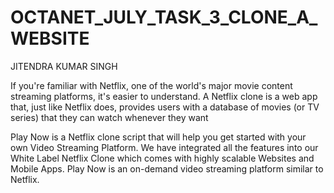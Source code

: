# OCTANET_JULY_TASK_3_CLONE_A_WEBSITE

JITENDRA KUMAR SINGH

If you're familiar with Netflix, one of the world's major movie content streaming platforms, it's easier to understand. A Netflix clone is a web app that, just like Netflix does, provides users with a database of movies (or TV series) that they can watch whenever they want


Play Now is a Netflix clone script that will help you get started with your own Video Streaming Platform. We have integrated all the features into our White Label Netflix Clone which comes with highly scalable Websites and Mobile Apps. Play Now is an on-demand video streaming platform similar to Netflix.
